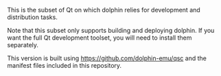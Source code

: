 This is the subset of Qt on which dolphin relies for development and
distribution tasks.

Note that this subset only supports building and deploying dolphin. If you want
the full Qt development toolset, you will need to install them separately.

This version is built using https://github.com/dolphin-emu/qsc and the manifest
files included in this repository.
